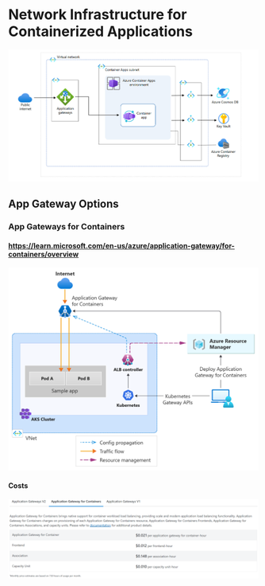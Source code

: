 # Network Infrastructure for Containerized Applications
![Architecture Diagram](./networkArch.png)

## App Gateway Options

### App Gateways for Containers
#### https://learn.microsoft.com/en-us/azure/application-gateway/for-containers/overview
![Architecture](./appGatewayForContainers.PNG)

#### Costs
![Costs](./appGatewayForContainersCost.PNG)